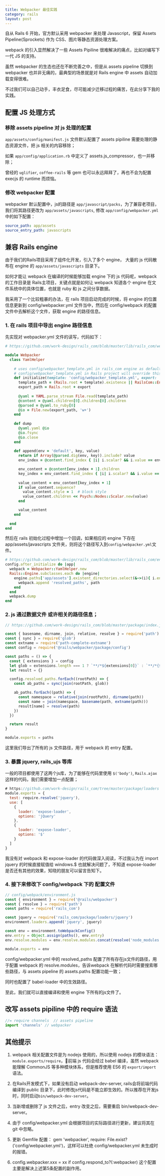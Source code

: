 ```yaml
---
title: Webpacker 最佳实践
category: rails
layout: post
---
```


自从 Rails 6 开始，官方默认采用 webpacker 来处理 Javascript，保留 Assets Pipeline(Sprockets) 作为 CSS、图片等静态资源处理方案。

webpack 的引入显然解决了一些 Assets Pipiline 很难解决的痛点，比如对编写下一代 JS 的支持。

虽然 webpacker 的生态也还在不断完善之中，但是从 assets pipeline 切换到 webpacker 也并非无痛的，最典型的场景就是对 Rails engine 中 assets 自动加载变得很难。

不过我们可以自己动手，丰衣足食，尽可能减少迁移过程的痛苦，在此分享下我的实践。

## 配置 JS 处理方式

### 移除 assets pipeline 对 js 处理的配置

`app/assets/config/manifest.js` 文件默认配置了 assets pipiline 需要处理的静态资源文件，把 js 相关的内容移除；

如果 `app/config/application.rb` 中定义了 assets.js_compressor，也一并移除；

曾经的 `uglifier`, `coffee-rails` 等 gem 也可以永远拜拜了，再也不会为配置 execjs 的 runtime 而烦恼。

### 修改 webpacker 配置

webpacker 默认配置中，js的路径是 `app/javascript/packs`，为了兼容老项目，我们将其路径更改为 `app/assets/javascripts`, 修改 `app/config/webpacker.yml` 中的如下配置：
```yaml
source_path: app/assets
source_entry_path: javascripts
```

## 兼容 Rails engine 

由于我们的Rails项目采用了组件化开发，引入了多个 engine， 大量的 js 代码散布在 engine 的 `app/assets/javascripts` 目录下。 

如何才能让 webpack 在编译的时候能够加载 engine 下的 js 代码呢，webpack 的工作目录是 Rails主项目，关键点就是如何让 webpack 知道各个 engine 在文件系统中的具体位置，也就是 ruby 和 js 之间分享数据。

我采用了一个比较粗暴的办法，在 rails 项目启动完成的时候，将 engine 的位置信息更新到 config/webpacker.yml 文件当中，然后在 config/webpack 的配置文件中去解析这个文件，获取 engine 的路径信息。

### 1. 在 rails 项目中导出 engine 路径信息

先实现对 webpacker.yml 文件的读写，代码如下：

```ruby
# https://github.com/work-design/rails_com/blob/master/lib/rails_com/webpacker/yaml_helper.rb

module Webpacker
  class YamlHelper
    
    # uses config/webpacker_template.yml in rails_com engine as default,
    # config/webpacker_template.yml in Rails project will override this.
    def initialize(template: 'config/webpacker_template.yml', export: 'config/webpacker.yml')
      template_path = (Rails.root + template).existence || RailsCom::Engine.root + template
      export_path = Rails.root + export
      
      @yaml = YAML.parse_stream File.read(template_path)
      @content = @yaml.children[0].children[0].children
      @parsed = @yaml.to_ruby[0]
      @io = File.new(export_path, 'w+')
    end
    
    def dump
      @yaml.yaml @io
      @io.fsync
      @io.close
    end
    
    def append(env = 'default', key, value)
      return if Array(@parsed.dig(env, key)).include? value
      env_index = @content.find_index { |i| i.scalar? && i.value == env }

      env_content = @content[env_index + 1].children
      key_index = env_content.find_index { |i| i.scalar? && i.value == key }
      
      value_content = env_content[key_index + 1]
      if value_content.sequence?
        value_content.style = 1  # block style
        value_content.children << Psych::Nodes::Scalar.new(value)
      end

      value_content
    end
    
  end
end
```

然后在 rails 初始化过程中增加一个回调，如果相应的 engine 下存在 app/assets/javascripts 文件夹，则将这个路径写入到`config/webpacker.yml`文件。

```ruby
# https://github.com/work-design/rails_com/blob/master/lib/rails_com/engine.rb#L30
config.after_initialize do |app|
  webpack = Webpacker::YamlHelper.new
  Rails::Engine.subclasses.each do |engine|
    engine.paths['app/assets'].existent_directories.select(&->(i){ i.end_with?('javascripts') }).each do |path|
      webpack.append 'resolved_paths', path
    end
  end
  webpack.dump
end
```

### 2. js 通过数据文件 或许相关的路径信息；

```js
// https://github.com/work-design/rails_com/blob/master/package/index.js

const { basename, dirname, join, relative, resolve } = require('path')
const { sync } = require('glob')
const extname = require('path-complete-extname')
const config = require('@rails/webpacker/package/config')

const paths = () => {
  const { extensions } = config
  let glob = extensions.length === 1 ? `**/*${extensions[0]}` : `**/*{${extensions.join(',')}}`
  let result = {}

  config.resolved_paths.forEach((rootPath) => {
    const ab_paths = sync(join(rootPath, glob))

    ab_paths.forEach((path) => {
      const namespace = relative(join(rootPath), dirname(path))
      const name = join(namespace, basename(path, extname(path)))
      result[name] = resolve(path)
    })
  })

  return result
}

module.exports = paths
```

这里我们导出了所有的 js 文件路径，用于 webpack 的 entry 配置。

### 3. 暴露 jquery, rails_ujs 等库

一般的项目都使用了这两个js库，为了能够在代码里使用 `$('body')`, `Rails.ajax` 这样的代码，我们需要增加一点配置；

```javascript
# https://github.com/work-design/rails_com/tree/master/package/loaders
module.exports = {
  test: require.resolve('jquery'),
  use: [
    {
      loader: 'expose-loader',
      options: 'jQuery'
    },
    {
      loader: 'expose-loader',
      options: '$'
    }
  ]
}
```
我没有对 webpack 和 expose-loader 的代码做深入阅读，不过我认为在 import jquery 的时候直接赋值给 windows.$ 也就解决问题了，不知道 expose-loader 是否还有其他的效果，知晓的朋友可以留言告知下。 

### 4. 接下来修改下 config/webpack 下的 配置文件

```js
// config/webpack/environment.js
const { environment } = require('@rails/webpacker')
const { resolve } = require('path')
const paths = require('rails_com')

const jquery = require('rails_com/package/loaders/jquery')
environment.loaders.append('jquery', jquery)

const env = environment.toWebpackConfig()
env.entry = Object.assign(paths(), env.entry)
env.resolve.modules = env.resolve.modules.concat(resolve('node_modules'))

module.exports = env
```

config/webpacker.yml 中的 resolved_paths 配置了所有存在js文件的路径，用于配置 webpack 的 resolve.modules，告诉webpack 在解析代码时需要搜索哪些路径，与 assets pipeline 的 assets.paths 配置功能一致；

同时也配置了 babel-loader 中的生效路径。 

至此，我们就可以直接编译和使用 engine 下所有的js文件了。
 
## 改写 assets pipiline 中的 require 语法

```javascript
//= require channels  // assets pipeline
import 'channels' // webpacker 
```

## 其他提示

1. webpack 相关配置文件是为 nodejs 使用的，所以使用 nodejs 的模块语法：`module.exports/require`，前端 js 代码会经过 babel 编译，虽然 webpack能理解 CommonJS 等多种模块体系，但是推荐使用 ES6 的 `export/import` 语法。

2. 在Rails开发模式下，如果没有启动 webpack-dev-server, rails会将前端代码编译到 public 目录下，此时修改js代码是不能立即生效的。所以推荐在开发js时，同时启动`bin/webpack-dev-server`。

3. 当新增或删除了 js 文件之后，entry 改变之后，需要重启 bin/webpack-dev-server。

4. 由于 config/webpacker.yml 会根据项目的实际路径进行更新，建议将其在 git 中忽略。

5. 更新 Gemfile 配置： gem 'webpacker', require: File.exist?('config/webpacker.yml')，这样可以杜绝 config/webpacker.yml 未生成时的报错。

6. config.webpacker.xxx = xx if config.respond_to?(:webpacker) 这个配置主要是解决上述第5条配置的副作用。